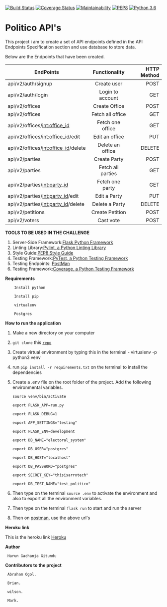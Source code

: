 [![Build Status](https://travis-ci.org/Arrotech/Politico_Api.svg?branch=develop)](https://travis-ci.org/Arrotech/Politico_Api) [![Coverage Status](https://coveralls.io/repos/github/Arrotech/Politico_Api/badge.svg?branch=develop)](https://coveralls.io/github/Arrotech/Politico_Api?branch=develop) [![Maintainability](https://api.codeclimate.com/v1/badges/e4c6a7d21481978d93b4/maintainability)](https://codeclimate.com/github/Arrotech/Politico_Api/maintainability) [![PEP8](https://img.shields.io/badge/code%20style-pep8-orange.svg)](https://www.python.org/dev/peps/pep-0008/) [![Python 3.6](https://img.shields.io/badge/python-3.6-blue.svg)](https://www.python.org/downloads/release/python-360/)



# Politico API's

This project i am to create a set of API endpoints defined in the API Endpoints Specification
section and use database to store data.



Below are the Endpoints that have been created.

| EndPoints       | Functionality  | HTTP Method  |
| ------------- |:-------------:| -----:|
| api/v2/auth/signup | Create user| POST |
| api/v2/auth/login | Login to account |GET|
| api/v2/offices | Create Office | POST |
| api/v2/offices | Fetch all office | GET |
| api/v2/offices/<int:office_id> | Fetch one office | GET |
| api/v2/offices/<int:office_id>/edit | Edit an office | PUT |
| api/v2/offices/<int:office_id>/delete | Delete an office | DELETE |
| api/v2/parties | Create Party | POST |
| api/v2/parties | Fetch all parties | GET |
| api/v2/parties/<int:party_id> | Fetch one party | GET |
| api/v2/parties/<int:party_id>/edit | Edit a Party | PUT |
| api/v2/parties/<int:party_id>/delete | Delete a Party | DELETE |
| api/v2/petitions | Create Petition | POST |
| api/v2/voters | Cast vote | POST |



**TOOLS TO BE USED IN THE CHALLENGE**
1. Server-Side Framework:[Flask Python Framework](http://flask.pocoo.org/)
2. Linting Library:[Pylint, a Python Linting Library](https://www.pylint.org/)
3. Style Guide:[PEP8 Style Guide](https://www.python.org/dev/peps/pep-0008/)
4. Testing Framework:[PyTest, a Python Testing Framework](https://docs.pytest.org/en/latest/)
5. Testing Endpoints: [PostMan](https://www.getpostman.com/)
6. Testing Framework:[Coverage, a Python Testing Framework](https://coverage.readthedocs.io/en/v4.5.x/)


 
**Requirements**

		Install python

		Install pip

		virtualenv

		Postgres


**How to run the application**
 1. Make a new directory on your computer
 2. `git clone` this  <code>[repo](https://github.com/Arrotech/Politico_Api/)</code>
 3. Create virtual environment by typing this in the terminal - virtualenv -p python3 venv
 4. run `pip install -r requirements.txt` on the terminal to install the dependencies
 5. Create a .env file on the root folder of the project. Add the following  environmental variables.


 		
 		source venv/bin/activate

		export FLASK_APP=run.py

		export FLASK_DEBUG=1

		export APP_SETTINGS="testing"

		export FLASK_ENV=development

		export DB_NAME="electoral_system"

		export DB_USER="postgres"

		export DB_HOST="localhost"

		export DB_PASSWORD="postgres"

		export SECRET_KEY="thisisarrotech"

		export DB_TEST_NAME="test_politico"

 6. Then type on the terminal ```source .env``` to activate the environment and also to export all the environment variables.
 7. Then type on the terminal ```flask run``` to start and run the server
 8. Then on [postman](https://www.getpostman.com/), use the above url's



**Heroku link**

This is the heroku link [Heroku](https://politico-api-database.herokuapp.com/)



**Author**

     Harun Gachanja Gitundu



**Contributors to the project**

     Abraham Ogol.

     Brian.

     wilson.

     Mark.